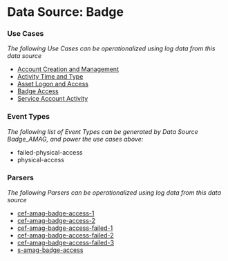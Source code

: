 Data Source: Badge
==================

### Use Cases

_The following Use Cases can be operationalized using log data from this data source_

* [Account Creation and Management](usecase_account_creation_and_management.md)
* [Activity Time  and Type](usecase_activity_time__and_type.md)
* [Asset Logon and Access](usecase_asset_logon_and_access.md)
* [Badge Access](usecase_badge_access.md)
* [Service Account Activity](usecase_service_account_activity.md)


### Event Types

_The following list of Event Types can be generated by Data Source Badge_AMAG, and power the use cases above:_

- failed-physical-access
- physical-access


### Parsers

_The following Parsers can be operationalized using log data from this data source_

* [cef-amag-badge-access-1](parserContent_cef-amag-badge-access-1.md)
* [cef-amag-badge-access-2](parserContent_cef-amag-badge-access-2.md)
* [cef-amag-badge-access-failed-1](parserContent_cef-amag-badge-access-failed-1.md)
* [cef-amag-badge-access-failed-2](parserContent_cef-amag-badge-access-failed-2.md)
* [cef-amag-badge-access-failed-3](parserContent_cef-amag-badge-access-failed-3.md)
* [s-amag-badge-access](parserContent_s-amag-badge-access.md)
